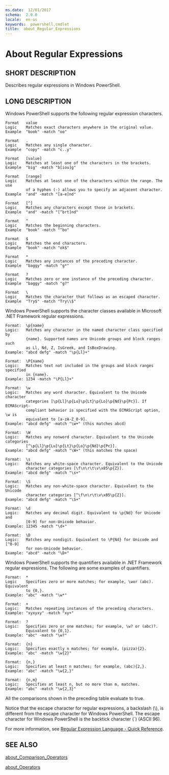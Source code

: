 ```yaml
---
ms.date:  12/01/2017
schema:  2.0.0
locale:  en-us
keywords:  powershell,cmdlet
title:  about_Regular_Expressions
---
```

# About Regular Expressions

## SHORT DESCRIPTION

Describes regular expressions in Windows PowerShell.

## LONG DESCRIPTION

Windows PowerShell supports the following regular expression characters.

```
Format   value
Logic    Matches exact characters anywhere in the original value.
Example  "book" -match "oo"

Format   .
Logic    Matches any single character.
Example  "copy" -match "c..y"

Format   [value]
Logic    Matches at least one of the characters in the brackets.
Example  "big" -match "b[iou]g"

Format   [range]
Logic    Matches at least one of the characters within the range. The use
         of a hyphen (-) allows you to specify an adjacent character.
Example  "and" -match "[a-e]nd"

Format   [^]
Logic    Matches any characters except those in brackets.
Example  "and" -match "[^brt]nd"

Format   ^
Logic    Matches the beginning characters.
Example  "book" -match "^bo"

Format   $
Logic    Matches the end characters.
Example  "book" -match "ok$"

Format   *
Logic    Matches any instances of the preceding character.
Example  "baggy" -match "g*"

Format   ?
Logic    Matches zero or one instance of the preceding character.
Example  "baggy" -match "g?"

Format   \
Logic    Matches the character that follows as an escaped character.
Example  "Try$" -match "Try\\$"
```

Windows PowerShell supports the character classes available in Microsoft .NET
Framework regular expressions.

```
Format:  \p{name}
Logic:   Matches any character in the named character class specified by
         {name}. Supported names are Unicode groups and block ranges such
         as Ll, Nd, Z, IsGreek, and IsBoxDrawing.
Example: "abcd defg" -match "\p{Ll}+"

Format:  \P{name}
Logic:   Matches text not included in the groups and block ranges specified
         in {name}.
Example: 1234 -match "\P{Ll}+"

Format:  \w
Logic:   Matches any word character. Equivalent to the Unicode character
         categories [\p{Ll}\p{Lu}\p{Lt}\p{Lo}\p{Nd}\p{Pc}]. If ECMAScript-
         compliant behavior is specified with the ECMAScript option, \w is
         equivalent to [a-zA-Z_0-9].
Example: "abcd defg" -match "\w+" (this matches abcd)

Format:  \W
Logic:   Matches any nonword character. Equivalent to the Unicode categories
         [^\p{Ll}\p{Lu}\p{Lt}\p{Lo}\p{Nd}\p{Pc}].
Example: "abcd defg" -match "\W+" (this matches the space)

Format:  \s
Logic:   Matches any white-space character. Equivalent to the Unicode
         character categories [\f\n\r\t\v\x85\p{Z}].
Example: "abcd defg" -match "\s+"

Format:  \S
Logic:   Matches any non-white-space character. Equivalent to the Unicode
         character categories [^\f\n\r\t\v\x85\p{Z}].
Example: "abcd defg" -match "\S+"

Format:  \d
Logic:   Matches any decimal digit. Equivalent to \p{Nd} for Unicode and
         [0-9] for non-Unicode behavior.
Example: 12345 -match "\d+"

Format:  \D
Logic:   Matches any nondigit. Equivalent to \P{Nd} for Unicode and [^0-9]
         for non-Unicode behavior.
Example: "abcd" -match "\D+"
```

Windows PowerShell supports the quantifiers available in .NET Framework
regular expressions. The following are some examples of quantifiers.

```
Format:  *
Logic    Specifies zero or more matches; for example, \wor (abc). Equivalent
         to {0,}.
Example: "abc" -match "\w*"

Format:  +
Logic:   Matches repeating instances of the preceding characters.
Example: "xyxyxy" -match "xy+"

Format:  ?
Logic:   Specifies zero or one matches; for example, \w? or (abc)?.
         Equivalent to {0,1}.
Example: "abc" -match "\w?"

Format:  {n}
Logic:   Specifies exactly n matches; for example, (pizza){2}.
Example: "abc" -match "\w{2}"

Format:  {n,}
Logic:   Specifies at least n matches; for example, (abc){2,}.
Example: "abc" -match "\w{2,}"

Format:  {n,m}
Logic:   Specifies at least n, but no more than m, matches.
Example: "abc" -match "\w{2,3}"
```

All the comparisons shown in the preceding table evaluate to true.

Notice that the escape character for regular expressions, a backslash (\\), is
different from the escape character for Windows PowerShell. The escape
character for Windows PowerShell is the backtick character (`) (ASCII 96).

For more information, see [Regular Expression Language - Quick Reference](https://go.microsoft.com/fwlink/?LinkId=133231).

## SEE ALSO

[about_Comparison_Operators](about_Comparison_Operators.md)

[about_Operators](about_Operators.md)